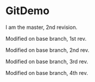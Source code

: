 # GitDemo
I am the master, 2nd revision.

Modified on base branch, 1st rev.

Modified on base branch, 2nd rev.

Modified on base branch, 3rd rev.

Modified on base branch, 4th rev.
